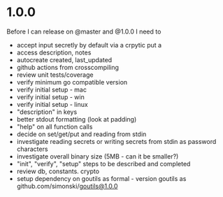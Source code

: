 # 1.0.0

Before I can release on @master and @1.0.0 I need to

- accept input secretly by default via a crpytic put a
- access description, notes
- autocreate created, last_updated
- github actions from crosscompiling
- review unit tests/coverage
- verify minimum go compatible version
- verify initial setup - mac
- verify initial setup - win
- verify initial setup - linux
- "description" in keys
- better stdout formatting (look at padding)
- "help" on all function calls
- decide on set/get/put and reading from stdin
- investigate reading secrets or writing secrets from stdin as password characters
- investigate overall binary size (5MB - can it be smaller?)
- "init", "verify", "setup" steps to be described and completed
- review db, constants. crypto
- setup dependency on goutils as formal - version goutils as github.com/simonski/goutils@1.0.0
